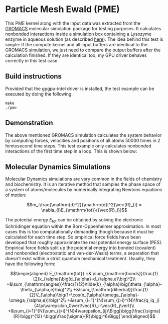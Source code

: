 # Particle Mesh Ewald (PME)
This PME kernel along with the input data was extracted from the [GROMACS](https://www.gromacs.org) molecular simulation package for testing purposes. 
It calculates nonbonded interactions inside a simulation box containing a Lysozyme enzyme in aqueous solution (as described [here](gromacs.md)). 
The idea behind this test is simple: If the compute kernel and all input buffers are identical to the GROMACS simulation, we just need to compare the output buffers after the calculation finished. 
If they are identical too, my GPU driver behaves correctly in this test case.

## Build instructions
Provided that the gpgpu-intel driver is installed, the test example can be executed by doing the following:
```shell
make
./pme
```

## Demonstration
The above mentioned GROMACS simulation calculates the system behavior by computing forces, velocities and positions of all atoms 50000 times in 2 femtosecond time steps. This test example only calculates nonbonded interactions of the first time step in a loop. This is shown below:

## Molecular Dynamics Simulations
Molecular Dynamics simulations are very common in the fields of chemistry and biochemistry.
It is an iterative method that samples the phase space of a system of atoms/molecules by numerically integrating Newtons equations of motion:

```math
m_i\frac{\mathrm{d}^2}{\mathrm{d}t^2}\vec{R}_{i} = \nabla_{i}E_{\mathrm{tot}}({\vec{R}_i})
```

The potential energy $E_{\mathrm{tot}}$ can be obtained by solving the electronic Schrödinger equation within the Born-Oppenheimer approximation. 
In most cases this is too computationally demanding though because it must be calculated for each time step. 
So empirical force fields have been developed that roughly approximate the real potential energy surface (PES).
Empirical force fields split up the potential energy into bonded (covalent) and nonbonded (electrostatic and van-der-Waals) terms, a separation that doesn't exist within a strict quantum mechanical treatment.
Usually, they have the following form:

```math
\begin{aligned}
E_{\mathrm{tot}} =& \sum_{\mathrm{bonds}}\frac{1}{2}k_{\alpha}\big(d_{\alpha}-d_{\alpha,e}\big)^2\\
+&\sum_{\mathrm{angles}}\frac{1}{2}\tilde{k}_{\alpha}\big(\theta_{\alpha}-\theta_{\alpha,e}\big)^2\\
+&\sum_{\mathrm{dihedral}}\frac{1}{2}V_{\alpha}\big(1+\cos(n_{\alpha}\omega_{\alpha}-\omega_{\alpha,e})\big)^2\\
+&\sum_{i=1}^{N}\sum_{j>i}^{N}\frac{q_iq_j}{4\pi\varepsilon_0\vert\vec{R}_i-\vec{R}_j\vert}\\
+&\sum_{i=1}^{N}\sum_{j>i}^{N}4\varepsilon_{ij}\Bigg[\bigg(\frac{\sigma}{R}\bigg)^{12}-\bigg(\frac{\sigma}{R}\bigg)^6\Bigg]
\end{aligned}
```

